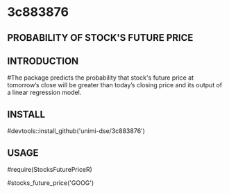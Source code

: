 # 3c883876

## PROBABILITY OF STOCK'S FUTURE PRICE

## INTRODUCTION
#The package predicts the probability that stock's future price at tomorrow’s close will be greater than today’s closing price and its output of a linear regression model.

## INSTALL

#devtools::install_github('unimi-dse/3c883876')


## USAGE

#require(StocksFuturePriceR)

#stocks_future_price('GOOG')
